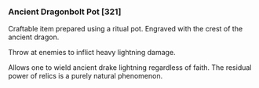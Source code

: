 ### Ancient Dragonbolt Pot [321]

Craftable item prepared using a ritual pot. Engraved with the crest of the ancient dragon.

Throw at enemies to inflict heavy lightning damage.

Allows one to wield ancient drake lightning regardless of faith. The residual power of relics is a purely natural phenomenon.